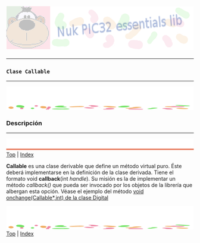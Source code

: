![Nuk](img/Nuk-pic-essentials-lib.jpg)
------------------------------------------------------------------------------




------------------------------------------------------------------------------
### **`Clase Callable`**




------------------------------------------------------------------------------
![separa](img/Nuk-separa.jpg)
### Descripción




------------------------------------------------------------------------------
![metode](img/Nuk-metode.jpg)
[Top](#TOP) | [Index](Index.md)

**Callable** es una clase derivable que define un método virtual puro. Éste 
deberá implementarse en la definición de la clase derivada. Tiene el formato 
void **callback**(int *handle*). Su misión es la de implementar un método 
*callback()*  que pueda ser invocado por los objetos de la librería que 
albergan esta opción. Véase el ejemplo del 
método [void onchange(Callable*,int) de la clase Digital](Digital.md#M09)
 



![separa](img/Nuk-separa.jpg)
[Top](#TOP) | [Index](Index.md)


